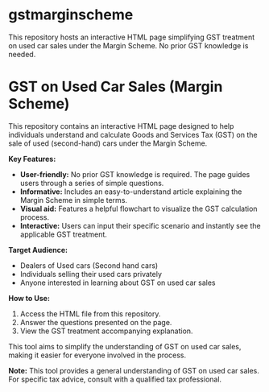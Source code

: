 # gstmarginscheme
This repository hosts an interactive HTML page simplifying GST treatment on used car sales under the Margin Scheme. No prior GST knowledge is needed.

# GST on Used Car Sales (Margin Scheme)

This repository contains an interactive HTML page designed to help individuals understand and calculate Goods and Services Tax (GST) on the sale of used (second-hand) cars under the Margin Scheme. 

**Key Features:**

* **User-friendly:** No prior GST knowledge is required. The page guides users through a series of simple questions.
* **Informative:** Includes an easy-to-understand article explaining the Margin Scheme in simple terms.
* **Visual aid:** Features a helpful flowchart to visualize the GST calculation process.
* **Interactive:** Users can input their specific scenario and instantly see the applicable GST treatment.

**Target Audience:**

* Dealers of Used cars (Second hand cars)
* Individuals selling their used cars privately
* Anyone interested in learning about GST on used car sales

**How to Use:**

1. Access the HTML file from this repository.
2. Answer the questions presented on the page.
3. View the GST treatment accompanying explanation.

This tool aims to simplify the understanding of GST on used car sales, making it easier for everyone involved in the process.

**Note:** This tool provides a general understanding of GST on used car sales. For specific tax advice, consult with a qualified tax professional.
